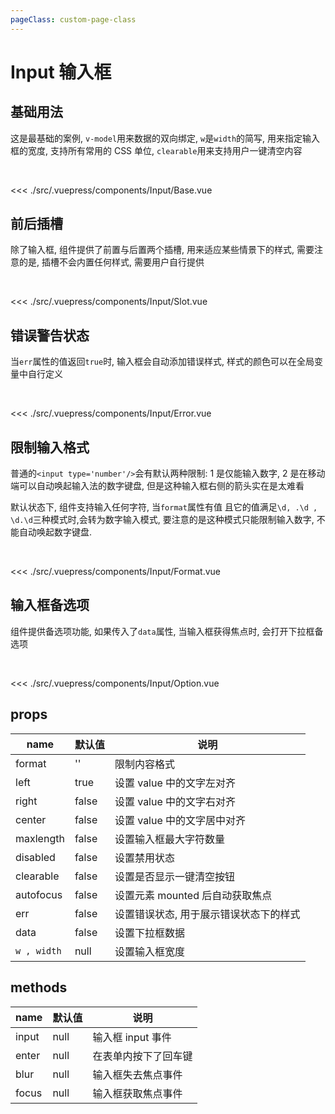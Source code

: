```yaml
---
pageClass: custom-page-class
---
```


# Input 输入框

## 基础用法

这是最基础的案例, `v-model`用来数据的双向绑定, `w`是`width`的简写, 用来指定输入框的宽度, 支持所有常用的 CSS 单位, `clearable`用来支持用户一键清空内容

<br/>
<Input-Base/>

<<< ./src/.vuepress/components/Input/Base.vue

## 前后插槽

除了输入框, 组件提供了前置与后置两个插槽, 用来适应某些情景下的样式, 需要注意的是, 插槽不会内置任何样式, 需要用户自行提供

<br/>
<Input-Slot/>

<<< ./src/.vuepress/components/Input/Slot.vue

## 错误警告状态

当`err`属性的值返回`true`时, 输入框会自动添加错误样式, 样式的颜色可以在全局变量中自行定义

<br/>
<Input-Error/>

<<< ./src/.vuepress/components/Input/Error.vue

## 限制输入格式

普通的`<input type='number'/>`会有默认两种限制: 1 是仅能输入数字, 2 是在移动端可以自动唤起输入法的数字键盘, 但是这种输入框右侧的箭头实在是太难看

默认状态下, 组件支持输入任何字符, 当`format`属性有值 且它的值满足`\d, .\d , \d.\d`三种模式时,会转为数字输入模式, 要注意的是这种模式只能限制输入数字, 不能自动唤起数字键盘.

<br/>
<Input-Format/>

<<< ./src/.vuepress/components/Input/Format.vue

## 输入框备选项

组件提供备选项功能, 如果传入了`data`属性, 当输入框获得焦点时, 会打开下拉框备选项

<br/>
<Input-Option/>

<<< ./src/.vuepress/components/Input/Option.vue

## props

| name        | 默认值 | 说明                                   |
| ----------- | ------ | -------------------------------------- |
| format      | ''     | 限制内容格式                           |
| left        | true   | 设置 value 中的文字左对齐              |
| right       | false  | 设置 value 中的文字右对齐              |
| center      | false  | 设置 value 中的文字居中对齐            |
| maxlength   | false  | 设置输入框最大字符数量                 |
| disabled    | false  | 设置禁用状态                           |
| clearable   | false  | 设置是否显示一键清空按钮               |
| autofocus   | false  | 设置元素 mounted 后自动获取焦点        |
| err         | false  | 设置错误状态, 用于展示错误状态下的样式 |
| data        | false  | 设置下拉框数据                         |
| `w , width` | null   | 设置输入框宽度                         |

## methods

| name  | 默认值 | 说明                 |
| ----- | ------ | -------------------- |
| input | null   | 输入框 input 事件    |
| enter | null   | 在表单内按下了回车键 |
| blur  | null   | 输入框失去焦点事件   |
| focus | null   | 输入框获取焦点事件   |

